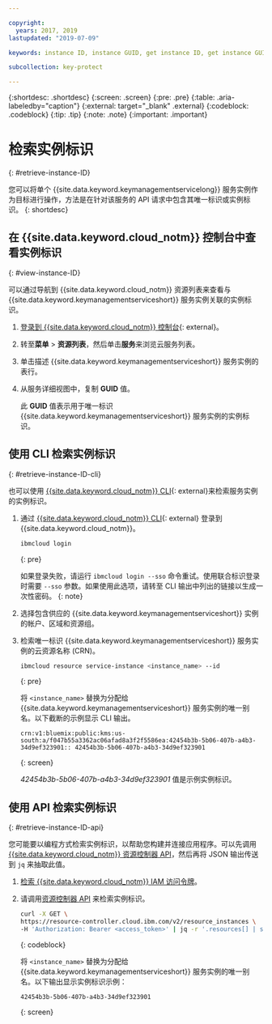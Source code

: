 ```yaml
---

copyright:
  years: 2017, 2019
lastupdated: "2019-07-09"

keywords: instance ID, instance GUID, get instance ID, get instance GUID, instance ID API, instance ID CLI

subcollection: key-protect

---
```


{:shortdesc: .shortdesc}
{:screen: .screen}
{:pre: .pre}
{:table: .aria-labeledby="caption"}
{:external: target="_blank" .external}
{:codeblock: .codeblock}
{:tip: .tip}
{:note: .note}
{:important: .important}

# 检索实例标识
{: #retrieve-instance-ID}

您可以将单个 {{site.data.keyword.keymanagementservicelong}} 服务实例作为目标进行操作，方法是在针对该服务的 API 请求中包含其唯一标识或实例标识。
{: shortdesc}

## 在 {{site.data.keyword.cloud_notm}} 控制台中查看实例标识
{: #view-instance-ID}

可以通过导航到 {{site.data.keyword.cloud_notm}} 资源列表来查看与 {{site.data.keyword.keymanagementserviceshort}} 服务实例关联的实例标识。

1. [登录到 {{site.data.keyword.cloud_notm}} 控制台](https://{DomainName}){: external}。
2. 转至**菜单** &gt; **资源列表**，然后单击**服务**来浏览云服务列表。
3. 单击描述 {{site.data.keyword.keymanagementserviceshort}} 服务实例的表行。
4. 从服务详细视图中，复制 **GUID** 值。

    此 **GUID** 值表示用于唯一标识 {{site.data.keyword.keymanagementserviceshort}} 服务实例的实例标识。

## 使用 CLI 检索实例标识
{: #retrieve-instance-ID-cli}

也可以使用 [{{site.data.keyword.cloud_notm}} CLI](/docs/cli?topic=cloud-cli-getting-started){: external}来检索服务实例的实例标识。

1. 通过 [{{site.data.keyword.cloud_notm}} CLI](/docs/cli?topic=cloud-cli-getting-started){: external} 登录到 {{site.data.keyword.cloud_notm}}。

    ```sh
    ibmcloud login
    ```
    {: pre}

    如果登录失败，请运行 `ibmcloud login --sso` 命令重试。使用联合标识登录时需要 `--sso` 参数。如果使用此选项，请转至 CLI 输出中列出的链接以生成一次性密码。
    {: note}

2. 选择包含供应的 {{site.data.keyword.keymanagementserviceshort}} 实例的帐户、区域和资源组。

3. 检索唯一标识 {{site.data.keyword.keymanagementserviceshort}} 服务实例的云资源名称 (CRN)。 

    ```sh
    ibmcloud resource service-instance <instance_name> --id
    ```
    {: pre}

    将 `<instance_name>` 替换为分配给 {{site.data.keyword.keymanagementserviceshort}} 服务实例的唯一别名。以下截断的示例显示 CLI 输出。

    ```
    crn:v1:bluemix:public:kms:us-south:a/f047b55a3362ac06afad8a3f2f5586ea:42454b3b-5b06-407b-a4b3-34d9ef323901:: 42454b3b-5b06-407b-a4b3-34d9ef323901
    ```
    {: screen}

    _42454b3b-5b06-407b-a4b3-34d9ef323901_ 值是示例实例标识。


## 使用 API 检索实例标识
{: #retrieve-instance-ID-api}

您可能要以编程方式检索实例标识，以帮助您构建并连接应用程序。可以先调用 [{{site.data.keyword.cloud_notm}} 资源控制器 API](https://{DomainName}/apidocs/resource-controller)，然后再将 JSON 输出传送到 `jq` 来抽取此值。

1. [检索 {{site.data.keyword.cloud_notm}} IAM 访问令牌](/docs/services/key-protect?topic=key-protect-retrieve-access-token)。
2. 请调用[资源控制器 API](https://{DomainName}/apidocs/resource-controller) 来检索实例标识。

    ```sh
    curl -X GET \
    https://resource-controller.cloud.ibm.com/v2/resource_instances \
    -H 'Authorization: Bearer <access_token>' | jq -r '.resources[] | select(.name | contains("<instance_name>")) | .guid'
    ```
    {: codeblock}

    将 `<instance_name>` 替换为分配给 {{site.data.keyword.keymanagementserviceshort}} 服务实例的唯一别名。以下输出显示实例标识示例：

    ```
    42454b3b-5b06-407b-a4b3-34d9ef323901
    ```
    {: screen}
